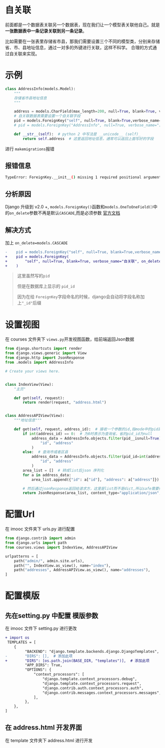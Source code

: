 # 自关联
前面都是一个数据表关联另一个数据表，现在我们让一个模型表关联他自己。就是**一张数据表中一条记录关联到另一条记录**。

比如需要在一张表里存储省市县，那我们需要设置三个不同的模型类，分别来存储省、市、县地址信息，通过一对多的外键进行关联，这样不科学。
合理的方式通过自关联来实现。

# 示例
```python
class AddressInfo(models.Model):
    """
    存储省市县地址信息
    """

    address = models.CharField(max_length=200, null=True, blank=True, verbose_name="地址")
    # 自关联数据表需要设置一个自关联字段
    pid = models.ForeignKey("self", null=True, blank=True,verbose_name="自关联")
    # pid = models.ForeignKey("AddressInfo", null=True, verbose_name="自关联")  # 两种写法

    def __str__(self):  # python 2 中写法是 __unicode__ (self)_
        return self.address  # 这里返回地址信息，通常可以返回上面写好的字段

```

进行 `makemigrations`报错
## 报错信息
```sh
TypeError: ForeignKey.__init__() missing 1 required positional argument: 'on_delete'
```
## 分析原因
Django 升级到 v2.0 +, `models.ForeignKey()`函数和`models.OneToOneField()`中的`on_delete`参数不再是默认`CASCADE`,而是必须参数 
[官方文档](https://docs.djangoproject.com/en/4.2//ref/models/fields/#django.db.models.ForeignKey.on_delete)

## 解决方式
加上 `on_delete=models.CASCADE`
```diff
-    pid = models.ForeignKey("self", null=True, blank=True,verbose_name="自关联")
+    pid = models.ForeignKey(
+        "self", null=True, blank=True, verbose_name="自关联", on_delete=models.CASCADE
+    )
```

> 这里虽然写的`pid`
> 
> 但是在数据库上显示的 `pid_id`
> 
> 因为在给 `ForeignKey`字段命名的时候，django会自动将字段名称加上`"_id"`后缀

# 设置视图
在 courses 文件夹下 `views.py`开发视图函数，给前端返回Json数据
```python
from django.shortcuts import render
from django.views.generic import View
from django.http import JsonResponse
from .models import AddressInfo

# Create your views here.


class IndexView(View):
    "主页"

    def get(self, request):
        return render(request, "address.html")


class AddressAPIView(View):
    """地址信息"""

    def get(self, request, address_id):  # 接收一个参数的id,指mode中的pid属性对应的字段，即表中的pid_id.
        if int(address_id) == 0:  # 为0时表示为查询省，省的pid_id为null
            address_data = AddressInfo.objects.filter(pid__isnull=True).valuse(
                "id", "address"
            )
        else:  # 查询市或者区县
            address_data = AddressInfo.objects.filter(pid_id=int(address_id)).valuse(
                "id", "address"
            )
        area_list = []  # 转成list后json 序列化
        for a in address_data:
            area_list.append({"id": a["id"], "address": a["address"]})

        # 然后通过jsonResponse返回给请求方，这里是list而不是dict,所以safe需要传False
        return JsonResponse(area_list, content_type="application/json", safe=False)
```

# 配置Url
在 imooc 文件夹下 urls.py 进行配置
```python
from django.contrib import admin
from django.urls import path
from courses.views import IndexView, AddressAPIView

urlpatterns = [
    path("admin/", admin.site.urls),
    path("", IndexView.as_view(), name="index"),
    path("addresses", AddressAPIView.as_view(), name="addresses"),
]

```

# 配置模版
## 先在setting.py 中配置 模版参数
在 imooc 文件下 setting.py 进行更改
```diff
+ import os
 TEMPLATES = [
    {
         "BACKEND": "django.template.backends.django.DjangoTemplates",
-        "DIRS": [],  # 添加此项
+        "DIRS": [os.path.join(BASE_DIR, "templates")],  # 添加此项
         "APP_DIRS": True,
         "OPTIONS": {
             "context_processors": [
                 "django.template.context_processors.debug",
                 "django.template.context_processors.request",
                 "django.contrib.auth.context_processors.auth",
                 "django.contrib.messages.context_processors.messages",
             ],
         },
    },
]
```

## 在 address.html 开发界面
在 template 文件夹下 address.html 进行开发